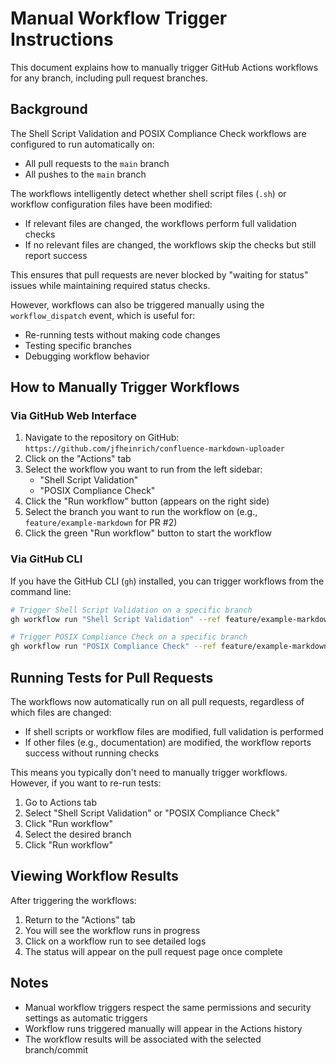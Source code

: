 # Manual Workflow Trigger Instructions

This document explains how to manually trigger GitHub Actions workflows for any branch, including pull request branches.

## Background

The Shell Script Validation and POSIX Compliance Check workflows are configured to run automatically on:
- All pull requests to the `main` branch
- All pushes to the `main` branch

The workflows intelligently detect whether shell script files (`.sh`) or workflow configuration files have been modified:
- If relevant files are changed, the workflows perform full validation checks
- If no relevant files are changed, the workflows skip the checks but still report success

This ensures that pull requests are never blocked by "waiting for status" issues while maintaining required status checks.

However, workflows can also be triggered manually using the `workflow_dispatch` event, which is useful for:
- Re-running tests without making code changes
- Testing specific branches
- Debugging workflow behavior

## How to Manually Trigger Workflows

### Via GitHub Web Interface

1. Navigate to the repository on GitHub: `https://github.com/jfheinrich/confluence-markdown-uploader`
2. Click on the "Actions" tab
3. Select the workflow you want to run from the left sidebar:
   - "Shell Script Validation"
   - "POSIX Compliance Check"
4. Click the "Run workflow" button (appears on the right side)
5. Select the branch you want to run the workflow on (e.g., `feature/example-markdown` for PR #2)
6. Click the green "Run workflow" button to start the workflow

### Via GitHub CLI

If you have the GitHub CLI (`gh`) installed, you can trigger workflows from the command line:

```bash
# Trigger Shell Script Validation on a specific branch
gh workflow run "Shell Script Validation" --ref feature/example-markdown

# Trigger POSIX Compliance Check on a specific branch
gh workflow run "POSIX Compliance Check" --ref feature/example-markdown
```

## Running Tests for Pull Requests

The workflows now automatically run on all pull requests, regardless of which files are changed:
- If shell scripts or workflow files are modified, full validation is performed
- If other files (e.g., documentation) are modified, the workflow reports success without running checks

This means you typically don't need to manually trigger workflows. However, if you want to re-run tests:

1. Go to Actions tab
2. Select "Shell Script Validation" or "POSIX Compliance Check"
3. Click "Run workflow"
4. Select the desired branch
5. Click "Run workflow"

## Viewing Workflow Results

After triggering the workflows:
1. Return to the "Actions" tab
2. You will see the workflow runs in progress
3. Click on a workflow run to see detailed logs
4. The status will appear on the pull request page once complete

## Notes

- Manual workflow triggers respect the same permissions and security settings as automatic triggers
- Workflow runs triggered manually will appear in the Actions history
- The workflow results will be associated with the selected branch/commit
